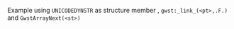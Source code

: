 Example using `UNICODEDYNSTR` as structure member ,  `gwst:_link_(<pt>,.F.)` and `GwstArrayNext(<st>)` 

